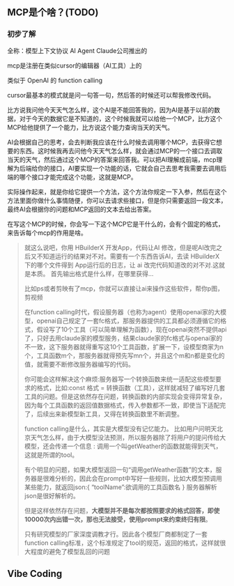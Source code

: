 ## MCP是个啥？(TODO)

### 初步了解

全称：模型上下文协议 AI Agent Claude公司推出的

mcp是注册在类似cursor的编辑器（AI工具）上的

类似于 OpenAI 的 function calling

cursor最基本的模式就是问一句答一句，然后答的时候还可以帮我修改代码。

比方说我问他今天天气怎么样，这个AI是不能回答我的，因为AI是基于以前的数据，对于今天的数据它是不知道的，这个时候我就可以给他一个MCP，比方这个MCP给他提供了一个能力，比方说这个能力查询当天的天气。

AI会根据自己的思考，会去判断我应该在什么时候去调用哪个MCP，去获得它想要的东西。这时候我再去问他今天天气怎么样，就会通过MCP的一个接口去调取当天的天气，然后通过这个MCP的答案来回答我。可以把AI理解成前端，mcp理解为后端给你的接口，AI要实现一个功能的话，它就会自己去思考我需要去调用后端的哪个接口才能完成这个功能，这就是MCP。

实际操作起来，就是你给它提供一个方法，这个方法你规定一下入参，然后在这个方法里面你做什么事情随便，你可以去请求些接口，但是你只需要返回一段文本，最终AI会根据你的问题和MCP返回的文本去给出答案。

在写这个MCP的时候，你会写一下这个MCP它是干什么的，会有个固定的格式，来告诉每个mcp的作用是啥。

> 就这么说吧，你用 HBuilderX 开发App，代码让AI 修改，但是呢AI改完之后又不知道运行的结果对不对。需要有一个东西告诉AI，去读 HBuilderX 下的哪个文件得到 App运行后的日志，让 ai 改完代码知道改的对不对.这就是本质。 
>  首先输出格式是什么样，在哪里获得…
> 
>  比如ps或者剪映有了mcp，你就可以直接让ai来操作这些软件，帮你p图，剪视频
> 
> 在function calling时代，假设服务器（也称为agent）使用openai家的大模型，openai自己规定了一套fc格式，那服务器提供的工具都必须遵循它的格式，假设写了10个工具（可以简单理解为函数），现在openai突然不提供api了，只好去用claude家的模型服务，结果claude家的fc格式与openai家的不一致，这下服务器就得重写这10个工具函数，扩展一下，设模型商家为n个，工具函数m个，那服务器就得预先写mn个，并且这个m和n都是变化的值，就需要不断修改服务器编写的代码。
> 
> 你可能会这样解决这个麻烦:服务器写一个转换函数来统一适配这些模型要求的格式，比如:const  格式 = 转换函数（工具），这样就减轻了编写好几套工具的问题。但是这依然存在问题，转换函数的内部实现会变得异常复杂，因为每个工具函数的返回值数据格式，传入参数都不一致，即使当下适配完了，后续出来新模型新工具，又得在转换函数里不断调整。
> 
> function calling是什么，其实是大模型没有记忆能力。
> 比如用户问明天北京天气怎么样，由于大模型没法预测，所以服务器除了将用户的提问传给大模型，还会传递一个信息 : 调用一个叫getWeather的函数就能得到天气，这就是所谓的tool。
> 
> 有个明显的问题，如果大模型返回一句“调用getWeather函数”的文本，服务器是很难分析的，因此会在prompt中写好一些规则，比如大模型预调用某些能力，就返回json:{
> “toolName”:欲调用的工具函数名
> }
> 服务器解析json是很好解析的。
> 
> 但是这样依然存在问题，**大模型并不是每次都按照要求的格式回答，即使10000次内出错一次，那也无法接受，使用prompt来约束终归有限**。
> 
> 只有研究模型的厂家深度调教才行。因此各个模型厂商都制定了一套function calling标准，这个标准规定了tool的规范，返回的格式，这样就很大程度的避免了模型乱回的问题


## Vibe Coding